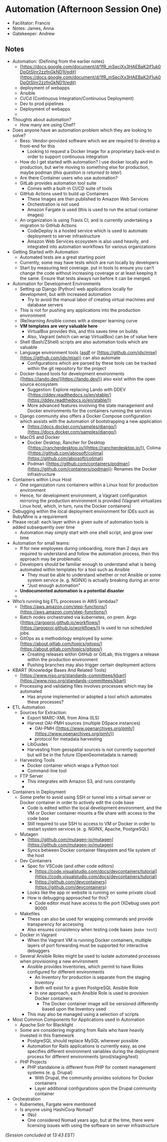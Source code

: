 # Automation (Afternoon Session One)

* Facilitator: Francis
* Notes: James, Anna
* Gatekeeper: Andrew

## Notes
* Automation: (Defining from the earlier notes)
    * [https://docs.google.com/document/d/1fR_mSeciXx3HAEBaK2jf1uk0DpGtSInr2zzfnGkND1I/edit](https://docs.google.com/document/d/1fR_mSeciXx3HAEBaK2jf1uk0DpGtSInr2zzfnGkND1I/edit) 
    * deployment of webapps
    * Ansible
    * Ci/Cd (Continuous Integration/Continuous Deployment)
    * Dev to prod pipelines
    * Deployment of webapps
    * 
* Thoughts about automation?
  * How many are using Chef?
* Does anyone have an automation problem which they are looking to solve?
    * Bess: Vendor-provided software which we are required to develop a front-end for this
        * Looking to request a Docker Image for a proprietary back-end in order to support continuous integration
    * How do I get started with automation? I use docker locally and in production, but we’re moving to something else for production, maybe podman (_this question is returned to later_)
    * Are there Container users who use automation?
    * GitLab provides automation tool suite
        * Comes with a built-in CI/CD suite of tools
    * GitHub Actions used to build up Containers
        * These Images are then published to Amazon Web Services
        * Orchestration is not used
        * Amazon Fargate is used (this is used to run the actual container images)
    * An organization is using Travis CI, and is currently undertaking a migration to GitHub Actions
        * CodeDeploy is a hosted service which is used to automate deployment to server infrastructure
        * Amazon Web Services ecosystem is also used heavily, and integrated into automation workflows for various organizations
* Getting Started with Automation
    * Automated tests are a great starting point
    * Currently, some may have tests which are run locally by developers
    * Start by measuring test coverage. put in tools to ensure you can’t change the code without increasing coverage or at least keeping it the same. Ensure that tests always run before it can be merged.
* Automation for Development Environments
    * Setting up Django (Python) web applications locally for development, but with increased automation
        * Try to avoid the manual labor of creating virtual machines and database servers
    * This is not for pushing any applications into the production environment
    * (Re)learning Ansible comes with a steeper learning curve
    * **VM templates are very valuable here**
        * VirtualBox provides this, and this saves time on builds
        * Also, Vagrant (which can wrap VirtualBox) can be of value here
    * Shell (Bash/ZShell) scripts are also automation tools which are valuable
    * Language environment tools ([asdf](https://asdf-vm.com/) or [https://github.com/jdx/mise](https://github.com/jdx/mise)) can also automate
        * Configurations which are parsed by these tools can be tracked within the git repository for the project
    * Docker-based tools for development environments ([https://lando.dev/](https://lando.dev/)) also exist within the open source ecosystem
        * Suggestion: Explore replacing Lando with DDEV ([https://ddev.readthedocs.io/en/stable/](https://ddev.readthedocs.io/en/stable/))
        * More advanced features involving the state management and Docker environments for the containers running the services
    * Django community also offers a Docker Compose configuration which assists with the automation of bootstrapping a new application
        * [https://docs.docker.com/samples/django/](https://docs.docker.com/samples/django/) 
    * MacOS and Docker
        * Docker Desktop, Rancher for Desktop ([https://rancherdesktop.io/](https://rancherdesktop.io/)), Colima  ([https://github.com/abiosoft/colima](https://github.com/abiosoft/colima))
        * Podman ([https://github.com/containers/podman](https://github.com/containers/podman)): Renames the Docker infrastructure
* Containers within Linux Host
    * One organization runs containers within a Linux host for production environment
    * Hence, for development environment, a Vagrant configuration mirroring the production environment is provided (Vagrant virtualizes Linux host, which, in turn, runs the Docker containers)
* Debugging within the local deployment environment for IDEs such as RubyMine is a requirement
* Please recall: each layer within a given suite of automation tools is added subsequently over time
    * Automation may simply start with one shell script, and grow over time
* Automation for small teams:
    * If for new employees during onboarding, more than 2 days are required to understand and follow the automation process, then this approach may be problematic
    * Developers should be familiar enough to understand what is being automated within templates for a tool such as Ansible
        * They must be able to understand whether or not Ansible or some system service (e. g. NGINX) is actually breaking during an error
        * “Just enough automation”
    * **Undocumented automation is a potential disaster**
    * 
* Who’s running big ETL processes in AWS lambdas?
    * [https://aws.amazon.com/step-functions/](https://aws.amazon.com/step-functions/)
    * Batch nodes orchestrated via kubernetes, on prem. Argo ([https://argoproj.github.io/workflows/](https://argoproj.github.io/workflows/))  is used to run scheduled jobs.
    * GitOps as a methodology employed by some: [https://about.gitlab.com/topics/gitops/](https://about.gitlab.com/topics/gitops/) 
        * Creating releases within GitHub or GitLab, this triggers a release within the production environment
        * Pushing branches may also trigger certain deployment actions
* KBART (Knowledge Bases And Related Tools)
    * [https://www.niso.org/standards-committees/kbart](https://www.niso.org/standards-committees/kbart)
    * Processing and validating files involves processes which may be automated
        * Has anyone implemented or adopted a tool which automates these processes?
* ETL Automation
    * Sources for Extraction:
        * Export MARC-XML from Alma (ILS)
        * Harvest OAI-PMH sources (multiple DSpace instances)
            * OAI-PMH ([https://www.openarchives.org/pmh/](https://www.openarchives.org/pmh/)) 
            * protocol for metadata harvesting
        * LibGuides
        * Harvesting from geospatial sources is not currently supported but will be in the future (OpenGeometadata is named)
    * Harvesting Tools
        * Docker container which wraps a Python tool
        * Command-line tool
    * FTP Server
        * This integrates with Amazon S3, and runs constantly
        * 
* Containers in Deployment
    * Some prefer to avoid using SSH or tunnel into a virtual server or Docker container in order to actively edit the code base
        * Code is edited within the local development environment, and the VM or Docker container mounts a file share with access to the code base
        * Still required to use SSH to access to VM or Docker in order to restart system services (e. g. NGINX, Apache, PostgreSQL)
    * Mutagen
        * [https://github.com/mutagen-io/mutagen](https://github.com/mutagen-io/mutagen) 
        * Syncs between Docker container filesystem and file system of the host
    * Dev Containers
        * Spec for VSCode (and other code editors)
            * [https://code.visualstudio.com/docs/devcontainers/tutorial](https://code.visualstudio.com/docs/devcontainers/tutorial) 
            * [https://github.com/devcontainers](https://github.com/devcontainers)
        * Looks like the app or website is running on some private cloud
        * How is debugging approached for this?
            * Code editor must have access to the port (XDebug uses port 9000)
    * Makefiles
        * These can also be used for wrapping commands and provide transparency for accessing
        * Also ensures consistency when testing code bases (`make test`)
    * Docker in Vagrant
        * When the Vagrant VM is running Docker containers, multiple layers of port forwarding must be supported for interactive debuggers
    * Several Ansible Roles might be used to isolate automated processes when provisioning a new environment
        * Ansible provides Inventories, which permit to have Roles configured for different environments
            * An Inventory for production is separate from the staging Inventory
            * Both will exist for a given PostgreSQL Ansible Role
            * In one approach, each Ansible Role is used to provision Docker containers
                * The Docker container image will be versioned differently based upon the Inventory used
        * This may also be managed using a selection of scripts
* Most Common Components for Applications used in Automation
    * Apache Solr for Blacklight
    * Some are considering migrating from Rails who have heavily invested in this framework
        * PostgreSQL should replace MySQL wherever possible
        * Automation for Rails applications is currently easy, as one specifies different environment variables during the deployment process for different environments (prod/staging/test)
    * PHP Projects
        * PHP standalone is different from PHP for content management systems (e. g. Drupal)
            * With Drupal, the community provides solutions for Docker containers
            * Layer additional configurations upon the Drupal community container
* Orchestration
    * Kubernetes, Fargate were mentioned
    * Is anyone using HashiCorp Nomad?
        * (No)
        * One considered Nomad years ago, but at the time, there were licensing issues with using the software on server infrastructure

_(Session concluded at 13:43 EST)_